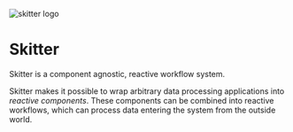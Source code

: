 ![skitter logo](https://raw.githubusercontent.com/mathsaey/skitter/develop/assets/logo.png)

# Skitter

Skitter is a component agnostic, reactive workflow system.

Skitter makes it possible to wrap arbitrary data processing applications into
_reactive components_.
These components can be combined into reactive workflows, which can process
data entering the system from the outside world.

